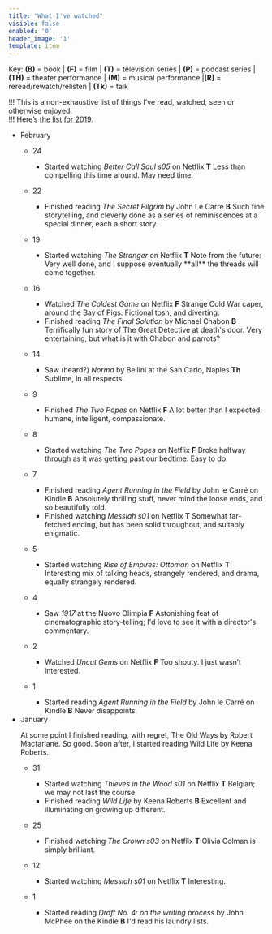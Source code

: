 ```yaml
---
title: "What I've watched"
visible: false
enabled: '0'
header_image: '1'
template: item
---
```


<p>Key: <strong>(B)</strong> = book | <strong>(F)</strong> = film | <strong>(T)</strong> = television series | <strong>(P)</strong> = podcast series | <strong>(TH)</strong> = theater performance | <strong>(M)</strong> = musical performance |<strong>[R]</strong> = reread/rewatch/relisten | <strong>(Tk)</strong> = talk</p>

!!! This is a non-exhaustive list of things I’ve read, watched, seen or otherwise enjoyed.<br />
!!! Here’s [the list for 2019](/watched-2019).

<!-- Outer List -->

<ul class="log">

<li class="log-month">February</li>

<ul class="log-entry">
<li class="log-day">24</li>
<ul>
<li class="log-item">Started watching <em>Better Call Saul s05</em> on Netflix <strong>T</strong> Less than compelling this time around. May need time.</li>
</ul>
</ul> 

<ul class="log-entry">
<li class="log-day">22</li>
<ul>
<li class="log-item">Finished reading <em>The Secret Pilgrim</em> by John Le Carré <strong>B</strong> Such fine storytelling, and cleverly done as a series of reminiscences at a special dinner, each a short story.</li>
</ul>
</ul> 

<ul class="log-entry">
<li class="log-day">19</li>
<ul>
<li class="log-item">Started watching <em>The Stranger</em> on Netflix <strong>T</strong> Note from the future: Very well done, and I suppose eventually **all** the threads will come together.</li>
</ul>
</ul> 

<ul class="log-entry">
<li class="log-day">16</li>
<ul>
<li class="log-item">Watched <em>The Coldest Game</em> on Netflix <strong>F</strong> Strange Cold War caper, around the Bay of Pigs. Fictional tosh, and diverting.</li>
<li class="log-item">Finished reading <em>The Final Solution</em> by Michael Chabon <strong>B</strong> Terrifically fun story of The Great Detective at death's door. Very entertaining, but what is it with Chabon and parrots?</li>
</ul>
</ul> 

<ul class="log-entry">
<li class="log-day">14</li>
<ul>
<li class="log-item">Saw (heard?) <em>Norma</em> by Bellini at the San Carlo, Naples <strong>Th</strong> Sublime, in all respects.</li>
</ul>
</ul> 

<ul class="log-entry">
<li class="log-day">9</li>
<ul>
<li class="log-item">Finished <em>The Two Popes</em> on Netflix <strong>F</strong> A lot better than I expected; humane, intelligent, compassionate.</li>
</ul>
</ul> 

<ul class="log-entry">
<li class="log-day">8</li>
<ul>
<li class="log-item">Started watching <em>The Two Popes</em> on Netflix <strong>F</strong> Broke halfway through as it was getting past our bedtime. Easy to do.</li>
</ul>
</ul> 

<ul class="log-entry">
<li class="log-day">7</li>
<ul>
<li class="log-item">Finished reading <em>Agent Running in the Field</em> by John le Carré on Kindle <strong>B</strong> Absolutely thrilling stuff, never mind the loose ends, and so beautifully told.</li>
<li class="log-item">Finished watching <em>Messiah s01</em> on Netflix <strong>T</strong> Somewhat far-fetched ending, but has been solid throughout, and suitably enigmatic.</li>
</ul>
</ul> 

<ul class="log-entry">
<li class="log-day">5</li>
<ul>
<li class="log-item">Started watching <em>Rise of Empires: Ottoman</em> on Netflix <strong>T</strong> Interesting mix of talking heads, strangely rendered, and drama, equally strangely rendered.</li>
</ul>
</ul> 

<ul class="log-entry">
<li class="log-day">4</li>
<ul>
<li class="log-item">Saw <em>1917</em> at the Nuovo Olimpia <strong>F</strong> Astonishing feat of cinematographic story-telling; I'd love to see it with a director's commentary.</li>
</ul>
</ul> 

<ul class="log-entry">
<li class="log-day">2</li>
<ul>
<li class="log-item">Watched <em>Uncut Gems</em> on Netflix <strong>F</strong> Too shouty. I just wasn’t interested.</li>
</ul>
</ul> 

<ul class="log-entry">
<li class="log-day">1</li>
<ul>
<li class="log-item">Started reading <em>Agent Running in the Field</em> by John le Carré on Kindle <strong>B</strong> Never disappoints.</li>
</ul>
</ul> 

<li class="log-month">January</li>

At some point I finished reading, with regret, The Old Ways by Robert Macfarlane. So good. Soon after, I started reading Wild Life by Keena Roberts.

<ul class="log-entry">
<li class="log-day">31</li>
<ul>
<li class="log-item">Started watching <em>Thieves in the Wood s01</em> on Netflix <strong>T</strong> Belgian; we may not last the course.</li>
<li class="log-item">Finished reading <em>Wild Life</em> by Keena Roberts <strong>B</strong> Excellent and illuminating on growing up different.</li>
</ul>
</ul>

<ul class="log-entry">
<li class="log-day">25</li>
<ul>
<li class="log-item">Finished watching <em>The Crown s03</em> on Netflix <strong>T</strong> Olivia Colman is simply brilliant.</li>
</ul>
</ul> 

<ul class="log-entry">
<li class="log-day">12</li>
<ul>
<li class="log-item">Started watching <em>Messiah s01</em> on Netflix <strong>T</strong> Interesting.</li>
</ul>
</ul> 

<ul class="log-entry">
<li class="log-day">1</li>
<ul>
<li class="log-item">Started reading <em>Draft No. 4: on the writing process</em> by John McPhee on the Kindle <strong>B</strong> I'd read his laundry lists.</li>
</ul>
</ul>

</ul> 
